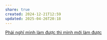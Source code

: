 ```yaml
---
share: true
created: 2024-12-21T12:59
updated: 2025-04-26T20:18
---
```

[Phải nghĩ mình làm được thì mình mới làm được](./Ph%E1%BA%A3i%20ngh%C4%A9%20m%C3%ACnh%20l%C3%A0m%20%C4%91%C6%B0%E1%BB%A3c%20th%C3%AC%20m%C3%ACnh%20m%E1%BB%9Bi%20l%C3%A0m%20%C4%91%C6%B0%E1%BB%A3c.md)